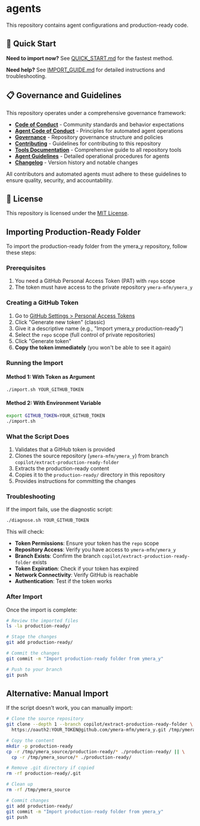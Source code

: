 # agents

This repository contains agent configurations and production-ready code.

## 🚀 Quick Start

**Need to import now?** See [QUICK_START.md](QUICK_START.md) for the fastest method.

**Need help?** See [IMPORT_GUIDE.md](IMPORT_GUIDE.md) for detailed instructions and troubleshooting.

## 📋 Governance and Guidelines

This repository operates under a comprehensive governance framework:

- **[Code of Conduct](CODE_OF_CONDUCT.md)** - Community standards and behavior expectations
- **[Agent Code of Conduct](AGENT_CODE_OF_CONDUCT.md)** - Principles for automated agent operations
- **[Governance](GOVERNANCE.md)** - Repository governance structure and policies
- **[Contributing](CONTRIBUTING.md)** - Guidelines for contributing to this repository
- **[Tools Documentation](TOOLS.md)** - Comprehensive guide to all repository tools
- **[Agent Guidelines](.github/agents/agent-guidelines.md)** - Detailed operational procedures for agents
- **[Changelog](CHANGELOG.md)** - Version history and notable changes

All contributors and automated agents must adhere to these guidelines to ensure quality, security, and accountability.

## 📄 License

This repository is licensed under the [MIT License](LICENSE).

## Importing Production-Ready Folder

To import the production-ready folder from the ymera_y repository, follow these steps:

### Prerequisites

1. You need a GitHub Personal Access Token (PAT) with `repo` scope
2. The token must have access to the private repository `ymera-mfm/ymera_y`

### Creating a GitHub Token

1. Go to [GitHub Settings > Personal Access Tokens](https://github.com/settings/tokens)
2. Click "Generate new token" (classic)
3. Give it a descriptive name (e.g., "Import ymera_y production-ready")
4. Select the `repo` scope (full control of private repositories)
5. Click "Generate token"
6. **Copy the token immediately** (you won't be able to see it again)

### Running the Import

#### Method 1: With Token as Argument

```bash
./import.sh YOUR_GITHUB_TOKEN
```

#### Method 2: With Environment Variable

```bash
export GITHUB_TOKEN=YOUR_GITHUB_TOKEN
./import.sh
```

### What the Script Does

1. Validates that a GitHub token is provided
2. Clones the source repository (`ymera-mfm/ymera_y`) from branch `copilot/extract-production-ready-folder`
3. Extracts the production-ready content
4. Copies it to the `production-ready/` directory in this repository
5. Provides instructions for committing the changes

### Troubleshooting

If the import fails, use the diagnostic script:

```bash
./diagnose.sh YOUR_GITHUB_TOKEN
```

This will check:

- **Token Permissions**: Ensure your token has the `repo` scope
- **Repository Access**: Verify you have access to `ymera-mfm/ymera_y`
- **Branch Exists**: Confirm the branch `copilot/extract-production-ready-folder` exists
- **Token Expiration**: Check if your token has expired
- **Network Connectivity**: Verify GitHub is reachable
- **Authentication**: Test if the token works

### After Import

Once the import is complete:

```bash
# Review the imported files
ls -la production-ready/

# Stage the changes
git add production-ready/

# Commit the changes
git commit -m "Import production-ready folder from ymera_y"

# Push to your branch
git push
```

## Alternative: Manual Import

If the script doesn't work, you can manually import:

```bash
# Clone the source repository
git clone --depth 1 --branch copilot/extract-production-ready-folder \
  https://oauth2:YOUR_TOKEN@github.com/ymera-mfm/ymera_y.git /tmp/ymera_source

# Copy the content
mkdir -p production-ready
cp -r /tmp/ymera_source/production-ready/* ./production-ready/ || \
  cp -r /tmp/ymera_source/* ./production-ready/

# Remove .git directory if copied
rm -rf production-ready/.git

# Clean up
rm -rf /tmp/ymera_source

# Commit changes
git add production-ready/
git commit -m "Import production-ready folder from ymera_y"
git push
```